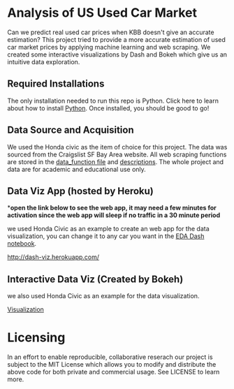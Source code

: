 # Analysis of US Used Car Market
Can we predict real used car prices when KBB doesn't give an accurate estimation?
This project tried to provide a more accurate estimation of used car market prices by applying machine learning and web scraping.
We created some interactive visualizations by Dash and Bokeh which give us an intuitive data exploration.

## Required Installations
The only installation needed to run this repo is Python. Click here to learn about how to install [Python](https://www.python.org/getit/). Once installed, you should be good to go!

## Data Source and Acquisition
We used the Honda civic as the item of choice for this project. The data was sourced from the Craigslist SF Bay Area website. All web scraping functions are stored in the [data_function file](data_function.py) and [descriptions](documentation.md). The whole project and data are for academic and educational use only. 


## Data Viz App (hosted by Heroku)

***open the link below to see the web app, it may need a few minutes for activation since the web app will sleep if no traffic in a 30 minute period**

we used Honda Civic as an example to create an web app for the data visualization, you can change it to any car you want in the [EDA Dash notebook](EDA_Dash.ipynb).

http://dash-viz.herokuapp.com/

## Interactive Data Viz (Created by Bokeh)
we also used Honda Civic as an example for the data visualization.

[Visualization](http://htmlpreview.github.io/?https://github.com/esmondhkchu/usedcaranalysis/blob/master/Data_Visualization.html)


# Licensing
In an effort to enable reproducible, collaborative reserach our project is subject to the MIT License which allows you to modify and distribute the above code for both private and commercial usage. See LICENSE to learn more.
